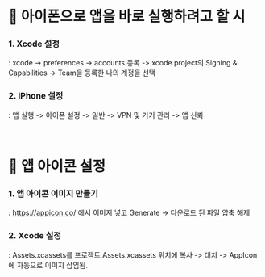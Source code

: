 # 📱 아이폰으로 앱을 바로 실행하려고 할 시 
  
### 1. Xcode 설정
: xcode -> preferences -> accounts 등록 -> xcode project의 Signing & Capabilities -> Team을 등록한 나의 계정을 선택 
  
### 2. iPhone 설정
: 앱 실행 -> 아이폰 설정 -> 일반 -> VPN 및 기기 관리 -> 앱 신뢰

</br>

# 📱 앱 아이콘 설정
### 1. 앱 아이콘 이미지 만들기
: https://appicon.co/ 에서 이미지 넣고 Generate -> 다운로드 된 파일 압축 해제 

### 2. Xcode 설정
: Assets.xcassets를 프로젝트 Assets.xcassets 위치에 복사 -> 대치 -> AppIcon에 자동으로 이미지 삽입됨.
